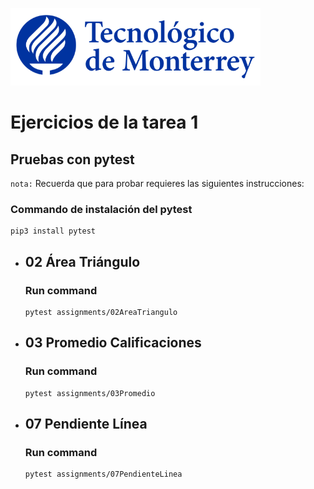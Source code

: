 ![Tec de Monterrey](images/logotecmty.png)
# Ejercicios de la tarea 1

## Pruebas con **pytest**

`nota:` Recuerda que para probar requieres las siguientes instrucciones:
### Commando de instalación del pytest
```
pip3 install pytest
```

- ## 02 Área Triángulo
    ### Run command
    ```
    pytest assignments/02AreaTriangulo
    ```

- ## 03 Promedio Calificaciones
    ### Run command
    ```
    pytest assignments/03Promedio
    ```

- ## 07 Pendiente Línea
    ### Run command
    ```
    pytest assignments/07PendienteLinea
    ```

